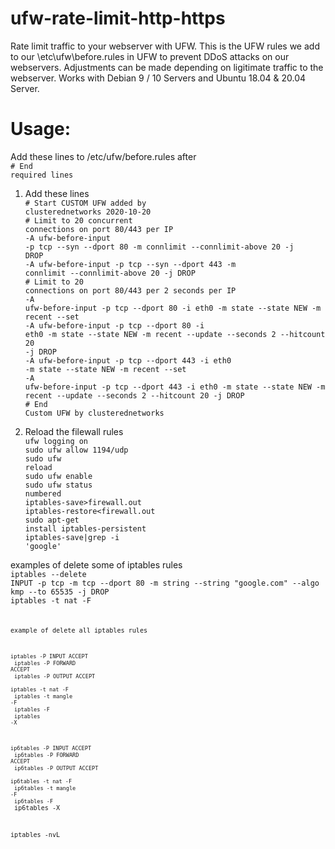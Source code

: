 # ufw-rate-limit-http-https
Rate limit traffic to your webserver with UFW.
This is the UFW rules we add to our \etc\ufw\before.rules in UFW to prevent DDoS attacks on our webservers.
Adjustments can be made depending on ligitimate traffic to the webserver.
Works with Debian 9 / 10 Servers and Ubuntu 18.04 & 20.04 Server.
# Usage:
Add these lines to /etc/ufw/before.rules after<br>
<code># End required lines</code>
1. Add these lines</br>
<code># Start CUSTOM UFW added by clusterednetworks 2020-10-20</code><br>
<code># Limit to 20 concurrent connections on port 80/443 per IP</code><br>
<code>-A ufw-before-input -p tcp --syn --dport 80 -m connlimit --connlimit-above 20 -j DROP</code><br>
<code>-A ufw-before-input -p tcp --syn --dport 443 -m connlimit --connlimit-above 20 -j DROP</code><br>
<code># Limit to 20 connections on port 80/443 per 2 seconds per IP</code><br>
<code>-A ufw-before-input -p tcp --dport 80 -i eth0 -m state --state NEW -m recent --set</code><br>
<code>-A ufw-before-input -p tcp --dport 80 -i eth0 -m state --state NEW -m recent --update --seconds 2 --hitcount 20 -j DROP</code><br>
<code>-A ufw-before-input -p tcp --dport 443 -i eth0 -m state --state NEW -m recent --set</code><br>
<code>-A ufw-before-input -p tcp --dport 443 -i eth0 -m state --state NEW -m recent --update --seconds 2 --hitcount 20 -j DROP</code><br>
<code># End Custom UFW by clusterednetworks</code><br>

2. Reload the filewall rules<br>
<code>ufw logging on</code><br>
<code>sudo ufw allow 1194/udp</code><br>
<code>sudo ufw reload</code><br>
<code>sudo ufw enable</code><br>
<code>sudo ufw status numbered</code><br>
<code>iptables-save>firewall.out</code><br>
<code>iptables-restore<firewall.out</code><br>
<code>sudo apt-get install iptables-persistent</code><br>
<code>iptables-save|grep -i 'google'</code><br>
  
examples of delete some of iptables rules<br>
<code>iptables --delete INPUT -p tcp -m tcp --dport 80 -m string --string "google.com" --algo kmp --to 65535 -j DROP</code><br>
<code>iptables -t nat -F<code>
  
example of delete all iptables rules<br>
  
<code>iptables -P INPUT ACCEPT</code><br>
<code>iptables -P FORWARD ACCEPT</code><br>
<code>iptables -P OUTPUT ACCEPT</code><br>
<code>iptables -t nat -F</code><br>
<code>iptables -t mangle -F</code><br>
<code>iptables -F</code><br>
<code>iptables -X</code><br>

<code>ip6tables -P INPUT ACCEPT</code><br>
<code>ip6tables -P FORWARD ACCEPT</code><br>
<code>ip6tables -P OUTPUT ACCEPT</code><br>
<code>ip6tables -t nat -F</code><br>
<code>ip6tables -t mangle -F</code><br>
<code>ip6tables -F</code><br>
ip6tables -X

iptables -nvL


